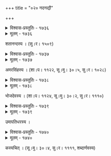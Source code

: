 +++
title = "०२० नदनद्यौ"

+++



<details><summary>विश्वास-प्रस्तुतिः - १७३६</summary>

केनेयं श्रीव्यसनरुचिना शोण विश्राणिता ते  
जाने जानुद्वयसजल एवाभिरामस् त्वम् आसीः ।  
वेगभ्रश्यत्तटरुहवनो दुस्तरावर्तवीचिः  
कस्येदानीं कलुषसलिलः कूलभेदी प्रियो’सि ॥१७३६॥
</details>

<details><summary>मूलम् - १७३६</summary>

केनेयं श्रीव्यसनरुचिना शोण विश्राणिता ते  
जाने जानुद्वयसजल एवाभिरामस् त्वम् आसीः ।  
वेगभ्रश्यत्तटरुहवनो दुस्तरावर्तवीचिः  
कस्येदानीं कलुषसलिलः कूलभेदी प्रियो’सि ॥१७३६॥
</details>


शतानन्दस्य । (सु।र। १५०९)  



<details><summary>विश्वास-प्रस्तुतिः - १७३७</summary>

आजन्मस्थितयो महीरुह इमे कूले समुन्मूलिताः   
कल्लोलाः क्षणभङ्गुराश् च सहसा नीताः पराम् उन्नतिम् ।  
अन्तः प्रस्तरसङ्ग्रहो बहिर् अपि भ्रश्यन्ति गन्धद्रुमा   
भ्रातः शोण न सो’स्ति यो न हसति त्वत्सम्पदां विप्लवे ॥१७३७॥
</details>

<details><summary>मूलम् - १७३७</summary>

आजन्मस्थितयो महीरुह इमे कूले समुन्मूलिताः   
कल्लोलाः क्षणभङ्गुराश् च सहसा नीताः पराम् उन्नतिम् ।  
अन्तः प्रस्तरसङ्ग्रहो बहिर् अपि भ्रश्यन्ति गन्धद्रुमा   
भ्रातः शोण न सो’स्ति यो न हसति त्वत्सम्पदां विप्लवे ॥१७३७॥
</details>


अमरसिंहस्य । (शा।प। ११२२, सू।मु। ३०।५, सु।र। १०२८)  



<details><summary>विश्वास-प्रस्तुतिः - १७३८</summary>

कतिपयदिवसस्थायिनि  
मदकारिणि यौवने दुरात्मानः ।  
विदधति तथापराधं  
जन्मैव यथा वृथा भवति ॥१७३८॥
</details>

<details><summary>मूलम् - १७३८</summary>

कतिपयदिवसस्थायिनि  
मदकारिणि यौवने दुरात्मानः ।  
विदधति तथापराधं  
जन्मैव यथा वृथा भवति ॥१७३८॥
</details>


भोजदेवस्य । (शा।प। ११२४, सू।मु। ३०।२, सु।र। १११०)  



<details><summary>विश्वास-प्रस्तुतिः - १७३९</summary>

नेत्रायातपथव्यतीतपयसः सन्त्य् एव नद्यः शतं  
प्रायश्चित्तम् उपाचरन्ति कृतिनः स्पृष्ट्वैव यासां पयः ।  
या दृष्टैव पुनाति विश्वम् अखिलं सेयम् अपुनर् जाह्नवी  
विच्छिन्ना क्वचिद् आविला क्वचिद् अतिस्वल्पाम्बुशोच्या क्वचित् ॥१७३९॥
</details>

<details><summary>मूलम् - १७३९</summary>

नेत्रायातपथव्यतीतपयसः सन्त्य् एव नद्यः शतं  
प्रायश्चित्तम् उपाचरन्ति कृतिनः स्पृष्ट्वैव यासां पयः ।  
या दृष्टैव पुनाति विश्वम् अखिलं सेयम् अपुनर् जाह्नवी  
विच्छिन्ना क्वचिद् आविला क्वचिद् अतिस्वल्पाम्बुशोच्या क्वचित् ॥१७३९॥
</details>


उमापतिधरस्य ।  



<details><summary>विश्वास-प्रस्तुतिः - १७४०</summary>

प्रशान्ताः कल्लोलाः स्तिमितमसृणं वारि विमलं  
विनीतो’यं वेशः शमम् इव नदीनां कथयति ।  
तथाप्य् आसां तैस् तैस् तरुभिर् अभितस् तीरपतितैः   
स एवाग्रे बुद्धौ परिणमति रुद्धो’प्य् अविनयः ॥१७४०॥
</details>

<details><summary>मूलम् - १७४०</summary>

प्रशान्ताः कल्लोलाः स्तिमितमसृणं वारि विमलं  
विनीतो’यं वेशः शमम् इव नदीनां कथयति ।  
तथाप्य् आसां तैस् तैस् तरुभिर् अभितस् तीरपतितैः   
स एवाग्रे बुद्धौ परिणमति रुद्धो’प्य् अविनयः ॥१७४०॥
</details>


कस्यचित् । (सू।मु। ३०।४, सु।र। ११११, शब्दार्णवस्य)  

